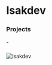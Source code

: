 <h1>Isakdev</h1>
<h3 align="left">Projects</h3>
- <h4><a href="https://github.com/Iris-Development/Panel"></a></h4>
<p><img align="left" src="https://github-readme-streak-stats.herokuapp.com/?user=isakdev&" alt="isakdev" /></p>
